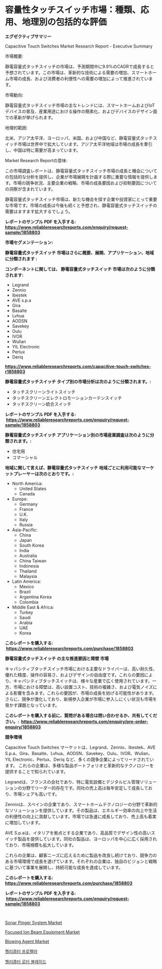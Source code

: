 <p><h1>容量性タッチスイッチ市場：種類、応用、地理別の包括的な評価</h1></p><p><strong>エグゼクティブサマリー</strong></p>
<p><p>Capacitive Touch Switches Market Research Report - Executive Summary</p><p>市場概要:</p><p>静電容量式タッチスイッチの市場は、予測期間中に9.9%のCAGRで成長すると予想されています。この市場は、革新的な技術による需要の増加、スマートホーム市場の成長、および消費者の利便性への需要の増加によって推進されています。</p><p>市場動向:</p><p>静電容量式タッチスイッチ市場の主なトレンドには、スマートホームおよびIoTデバイスの普及、産業用途における操作の簡素化、およびデバイスのデザイン面での革新が挙げられます。</p><p>地理的範囲:</p><p>北米、アジア太平洋、ヨーロッパ、米国、および中国など、静電容量式タッチスイッチ市場は世界中で拡大しています。アジア太平洋地域は市場の成長を牽引し、中国は特に需要が高まっています。</p><p>Market Research Reportの意味:</p><p>この市場調査レポートは、静電容量式タッチスイッチ市場の成長と機会についての包括的な分析を提供し、企業が市場展開を計画する際に重要な情報を提供します。市場の競争状況、主要企業の戦略、市場の成長要因および抑制要因についての洞察が含まれています。</p><p>静電容量式タッチスイッチ市場は、新たな機会を探す企業や投資家にとって重要な市場です。市場の成長は今後も続くと予想され、静電容量式タッチスイッチの需要はますます拡大するでしょう。</p></p>
<p><strong>レポートのサンプル PDF を入手する: <a href="https://www.reliableresearchreports.com/enquiry/request-sample/1858803">https://www.reliableresearchreports.com/enquiry/request-sample/1858803</a></strong></p>
<p><strong>市場セグメンテーション:</strong></p>
<p><strong> 静電容量式タッチスイッチ 市場はさらに概要、展開、アプリケーション、地域に分類されます :</strong></p>
<p><strong>コンポーネントに関しては、 静電容量式タッチスイッチ 市場は次のように分類されます: &nbsp;</strong></p>
<p><ul><li>Legrand</li><li>Zennio</li><li>Ibestek</li><li>AVE s.p.a</li><li>Gira</li><li>Basalte</li><li>Lvhua</li><li>AODSN</li><li>Savekey</li><li>Oulu</li><li>IVOR</li><li>Wulian</li><li>YIL Electronic</li><li>Perlux</li><li>Deriq</li></ul></p>
<p><strong><a href="https://www.reliableresearchreports.com/capacitive-touch-switches-r1858803">https://www.reliableresearchreports.com/capacitive-touch-switches-r1858803</a></strong></p>
<p><strong> 静電容量式タッチスイッチ タイプ別の市場分析は次のように分類されます。:</strong></p>
<p><ul><li>タッチスクリーンライトスイッチ</li><li>タッチスクリーンエレクトロモーションカーテンスイッチ</li><li>タッチスクリーン統合スイッチ</li></ul></p>
<p><strong>レポートのサンプル PDF を入手する: &nbsp;<a href="https://www.reliableresearchreports.com/enquiry/request-sample/1858803">https://www.reliableresearchreports.com/enquiry/request-sample/1858803</a></strong></p>
<p><strong> 静電容量式タッチスイッチ アプリケーション別の市場産業調査は次のように分類されます。:</strong></p>
<p><ul><li>住宅用</li><li>コマーシャル</li></ul></p>
<p><strong>地域に関して言えば、静電容量式タッチスイッチ 地域ごとに利用可能なマーケットプレーヤーは次のとおりです。:</strong></p>
<p><ul>
    <li>
        North America:
        <ul>
            <li>United States</li>
            <li>Canada</li>
        </ul>
    </li>
    <li>
        Europe:
        <ul>
            <li>Germany</li>
            <li>France</li>
            <li>U.K.</li>
            <li>Italy</li>
            <li>Russia</li>
        </ul>
    </li>
    <li>
        Asia-Pacific:
        <ul>
            <li>China</li>
            <li>Japan</li>
            <li>South Korea</li>
            <li>India</li>
            <li>Australia</li>
            <li>China Taiwan</li>
            <li>Indonesia</li>
            <li>Thailand</li>
            <li>Malaysia</li>
        </ul>
    </li>
    <li>
        Latin America:
        <ul>
            <li>Mexico</li>
            <li>Brazil</li>
            <li>Argentina Korea</li>
            <li>Colombia</li>
        </ul>
    </li>
    <li>
        Middle East & Africa:
        <ul>
            <li>Turkey</li>
            <li>Saudi</li>
            <li>Arabia</li>
            <li>UAE</li>
            <li>Korea</li>
        </ul>
    </li>
    </ul></p>
<p><strong>このレポートを購入する: &nbsp;<a href="https://www.reliableresearchreports.com/purchase/1858803">https://www.reliableresearchreports.com/purchase/1858803</a></strong></p>
<p><strong>静電容量式タッチスイッチ の主な推進要因と障壁 市場</strong></p>
<p><p>キャパシティブタッチスイッチ市場における主要なドライバーは、高い耐久性、優れた精度、操作の容易さ、およびデザインの自由度です。これらの要因により、キャパシティブタッチスイッチは、様々な産業で広く使用されています。一方、市場における障壁は、高い設置コスト、技術の複雑さ、および電気ノイズによる影響を含みます。これらの要因が、市場の成長を妨げる可能性があります。さらに、競争が激化しており、新規参入企業が市場に参入しにくい状況も市場を脅かす課題となっています。</p></p>
<p><strong>このレポートを購入する前に、質問がある場合は問い合わせるか、共有してください。:&nbsp; <a href="https://www.reliableresearchreports.com/enquiry/pre-order-enquiry/1858803">https://www.reliableresearchreports.com/enquiry/pre-order-enquiry/1858803</a></strong></p>
<p><strong>競争環境</strong></p>
<p><p>Capacitive Touch Switches マーケットは、Legrand、Zennio、Ibestek、AVE S.p.a、Gira、Basalte、Lvhua、AODSN、Savekey、Oulu、IVOR、Wulian、YIL Electronic、Perlux、Deriq など、多くの競争企業によってリードされています。 これらの企業は、多様な製品ポートフォリオと革新的なテクノロジーを提供することで知られています。</p><p>Legrandは、フランスの会社であり、特に電気設備とデジタルビル管理ソリューションの分野でリーダー的存在です。同社の売上高は毎年安定して成長しており、市場シェアも高いです。</p><p>Zennioは、スペインの企業であり、スマートホームテクノロジーの分野で革新的なソリューションを提供しています。その製品は、エネルギー効率の向上や生活の利便性の向上に貢献しています。市場では急速に成長しており、売上高も着実に増加しています。</p><p>AVE S.p.aは、イタリアを拠点とする企業であり、高品質でデザイン性の高いスイッチ製品を提供しています。同社の製品は、ヨーロッパを中心に広く採用されており、市場規模も拡大しています。</p><p>これらの企業は、顧客ニーズに応えるために製品を改良し続けており、競争力のある市場環境で成長を遂げています。それぞれの企業は、独自のビジョンと戦略に基づいて事業を展開し、持続可能な成長を達成しています。</p></p>
<p><strong>このレポートを購入する: &nbsp; <a href="https://www.reliableresearchreports.com/purchase/1858803">https://www.reliableresearchreports.com/purchase/1858803</a></strong></p>
<p><strong>レポートのサンプル PDF を入手する: &nbsp;<a href="https://www.reliableresearchreports.com/enquiry/request-sample/1858803">https://www.reliableresearchreports.com/enquiry/request-sample/1858803</a></strong><strong></strong></p>
<p>&nbsp;</p>
<p><p><a href="https://github.com/lbird53714/Market-Research-Report-List-4/blob/main/sonar-pinger-system-market.md">Sonar Pinger System Market</a></p><p><a href="https://github.com/moyahfrancoestellec51j635wcx/Market-Research-Report-List-2/blob/main/focused-ion-beam-equipment-market.md">Focused Ion Beam Equipment Market</a></p><p><a href="https://issuu.com/reportprime-2/docs/blowing-agent-market-size-2030.pptx">Blowing Agent Market</a></p><p><a href="https://github.com/brendon65677/Market-Research-Report-List-1/blob/main/844832736188.md">헬리콥터 프로펠러</a></p><p><a href="https://github.com/OwenHamiytll568745/Market-Research-Report-List-1/blob/main/876465536187.md">헬리콥터 로터 블레이드</a></p></p>